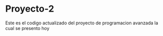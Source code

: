 # Proyecto-2
Este es el codigo actualizado del proyecto de programacion avanzada la cual se presento hoy
